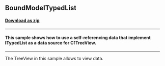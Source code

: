 ## BoundModeITypedList
#### [Download as zip](https://grapecity.github.io/DownGit/#/home?url=https://github.com/GrapeCity/ComponentOne-WinForms-Samples/tree/master/NetFramework\TreeView\CS\BoundModeITypedList)
____
#### This sample shows how to use a self-referencing data that implement ITypedList as a data source for C1TreeView.
____
The TreeView in this sample allows to view data.
